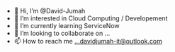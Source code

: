 - 👋 Hi, I’m @David-Jumah
- 👀 I’m interested in Cloud Computing / Developement
- 🌱 I’m currently learning ServiceNow
- 💞️ I’m looking to collaborate on ...
- 📫 How to reach me ...davidjumah-it@outlook.com

<!---
David-Jumah/David-Jumah is a ✨ special ✨ repository because its `README.md` (this file) appears on your GitHub profile.
You can click the Preview link to take a look at your changes.
--->
